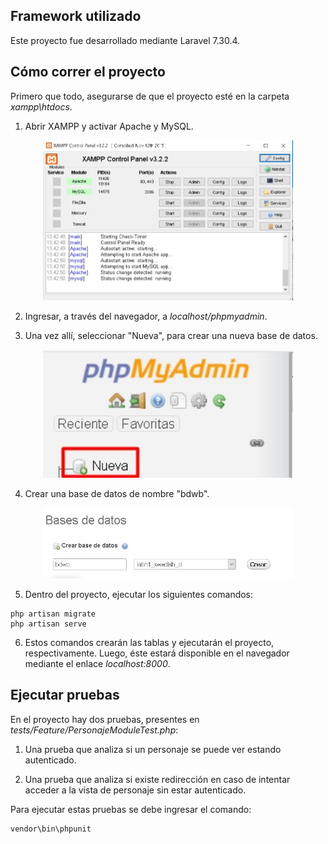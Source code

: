 ## Framework utilizado

Este proyecto fue desarrollado mediante Laravel 7.30.4.

## Cómo correr el proyecto

Primero que todo, asegurarse de que el proyecto esté en la carpeta *xampp\htdocs*.

1. Abrir XAMPP y activar Apache y MySQL.

<p align="center"><a href="https://laravel.com" target="_blank"><img src="img/xampp.jpg" width="400"></a></p>

2. Ingresar, a través del navegador, a *localhost/phpmyadmin*.

3. Una vez allí, seleccionar "Nueva", para crear una nueva base de datos.

<p align="center"><a href="https://laravel.com" target="_blank"><img src="img/phpmyadmin1.jpg" width="400"></a></p>

4. Crear una base de datos de nombre "bdwb".

<p align="center"><a href="https://laravel.com" target="_blank"><img src="img/phpmyadmin2.jpg" width="400"></a></p>

5. Dentro del proyecto, ejecutar los siguientes comandos:
```
php artisan migrate
php artisan serve
```
6. Estos comandos crearán las tablas y ejecutarán el proyecto, respectivamente. Luego, éste estará disponible en el navegador mediante el enlace *localhost:8000*.

## Ejecutar pruebas

En el proyecto hay dos pruebas, presentes en *tests/Feature/PersonajeModuleTest.php*:

1. Una prueba que analiza si un personaje se puede ver estando autenticado.

2. Una prueba que analiza si existe redirección en caso de intentar acceder a la vista de personaje sin estar autenticado.

Para ejecutar estas pruebas se debe ingresar el comando:
```
vendor\bin\phpunit
```
